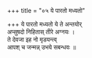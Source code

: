 +++
title = "०५ ये पारतो मध्यतो"

+++
ये पारतो मध्यतो ये ते अन्तयोर्  
अप्सुषदो निहितास् तीरे अग्नयः ।  
ते देवजा इह नो मृडयन्त्व्  
आपश् च जन्मन्न् उभये सबन्धवः ॥